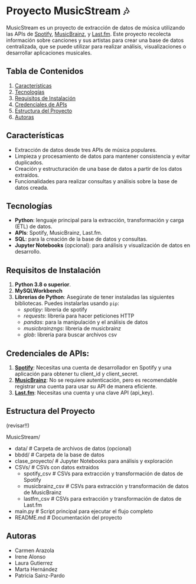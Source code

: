 # Proyecto MusicStream 🎶

MusicStream es un proyecto de extracción de datos de música utilizando las APIs de [Spotify](https://developer.spotify.com/), [MusicBrainz](https://musicbrainz.org/), y [Last.fm](https://www.last.fm/api). Este proyecto recolecta información sobre canciones y sus artistas para crear una base de datos centralizada, que se puede utilizar para realizar análisis, visualizaciones o desarrollar aplicaciones musicales.

## Tabla de Contenidos
1. [Características](#características)
2. [Tecnologías](#tecnologías)
3. [Requisitos de Instalación](#requisitos-de-instalación)
4. [Credenciales de APIs](#credenciales-de-apis)
5. [Estructura del Proyecto](#estructura-del-proyecto)
6. [Autoras](#autoras)

## Características

- Extracción de datos desde tres APIs de música populares.
- Limpieza y procesamiento de datos para mantener consistencia y evitar duplicados.
- Creación y estructuración de una base de datos a partir de los datos extraídos.
- Funcionalidades para realizar consultas y análisis sobre la base de datos creada.

## Tecnologías

- **Python**: lenguaje principal para la extracción, transformación y carga (ETL) de datos.
- **APIs**: Spotify, MusicBrainz, Last.fm.
- **SQL**: para la creación de la base de datos y consultas.
- **Jupyter Notebooks** (opcional): para análisis y visualización de datos en desarrollo.

## Requisitos de Instalación

1. **Python 3.8 o superior**.
2. **MySQLWorkbench**
3. **Librerias de Python**: Asegúrate de tener instaladas las siguientes bibliotecas. Puedes instalarlas usando `pip`:
     * _spotipy_: libreria de spotify
     * _requests_: librería para hacer peticiones HTTP
     * _pandas_: para la manipulación y el análisis de datos
     * _musicbrainzngs_: libreria de musicbrainz
     * _glob_: librería para buscar archivos csv

## Credenciales de APIs:
1. **[Spotify](https://developer.spotify.com/)**: Necesitas una cuenta de desarrollador en Spotify y una aplicación para obtener tu client_id y client_secret.
2. **[MusicBrainz](https://musicbrainz.org/)**: No se requiere autenticación, pero es recomendable registrar una cuenta para usar su API de manera eficiente.
3. **[Last.fm](https://www.last.fm/api)**: Necesitas una cuenta y una clave API (api_key).

## Estructura del Proyecto 
(revisar!!)

MusicStream/
- data/                   # Carpeta de archivos de datos (opcional)
- bbdd/                   # Carpeta de la base de datos
- clase_proyecto/         # Jupyter Notebooks para análisis y exploración
- CSVs/                   # CSVs con datos extraidos
  * spotify_csv         # CSVs para extracción y transformación de datos de Spotify
  * musicbrainz_csv     # CSVs  para extracción y transformación de datos de MusicBrainz
  * lastfm_csv           # CSVs  para extracción y transformación de datos de Last.fm
- main.py                 # Script principal para ejecutar el flujo completo
- README.md               # Documentación del proyecto

## Autoras
* Carmen Arazola
* Irene Alonso
* Laura Gutierrez
* Marta Hernández
* Patricia Sainz-Pardo


  

